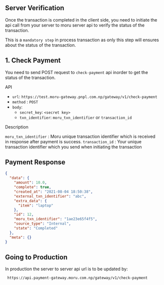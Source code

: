 ## Server Verification

Once the transaction is completed in the client side, you need to initiate the api call from your server to moru server api to verify the status of the transaction.

This is a `mandatory step` in process transaction as only this step will ensures about the status of the transaction.

## 1. Check Payment

You need to send POST request to `check-payment` api inorder to get the status of the transaction.

API

- `url`: `https://test.moru-gateway.pnpl.com.np/gateway/v1/check-payment`
- `method` : `POST`
- `body`:
  - `secret_key`: `<secret key>`
  - `txn_identifier`: `moru_txn_identifier` or `transaction_id`

Description

`moru_txn_identifier` : Moru unique transaction identifier which is received in response after payment is success.
`transaction_id` : Your unique transaction identifier which you send when initiating the transaction

## Payment Response

```json
{
  "data": {
    "amount": 10.0,
    "complete": true,
    "created_at": "2021-08-04 18:50:38",
    "external_txn_identifier": "abc",
    "extra_data": {
      "item": "laptop"
    },
    "id": 12,
    "moru_txn_identifier": "1ae23e65f4f5",
    "source_type": "Internal",
    "state": "Completed"
  },
  "meta": {}
}
```

## Going to Production

In production the server to server api url is to be updated by:

` https://api.payment-gateway.moru.com.np/gateway/v1/check-payment`
